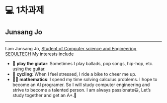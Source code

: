 # 💻 1차과제
 ## Junsang Jo
-----
I am Junsang Jo, [Student of Computer science and Engineering](https://computer.seoultech.ac.kr/), [SEOULTECH](https://en.soultech.ac.kr)
My interests include
* 🎸 **play the giutar**: Sometimes I play ballads, pop songs, hip-hop, etc. using the guitar.
* 🚴 **cycling**: When I feel stressed, I ride a bike to cheer me up.
* 👨‍🎓 **mathematics**: I spend my time solving calculus problems.
I hope to become an AI programer. So I will study computer engineering and strive to become a talented person.
I am always passionate😃, Let’s study together and get an A+.🥇
